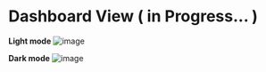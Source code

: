 # Dashboard View ( in Progress... ) 

**Light mode**
![image](https://github.com/oviozz/areaWatch/assets/42685801/e29b3f63-3cb0-4f1d-916d-9c956bf1eef9)

**Dark mode**
![image](https://github.com/oviozz/areaWatch/assets/42685801/f1f45242-44b0-4ae7-9f56-0b5d2e39ce85)
